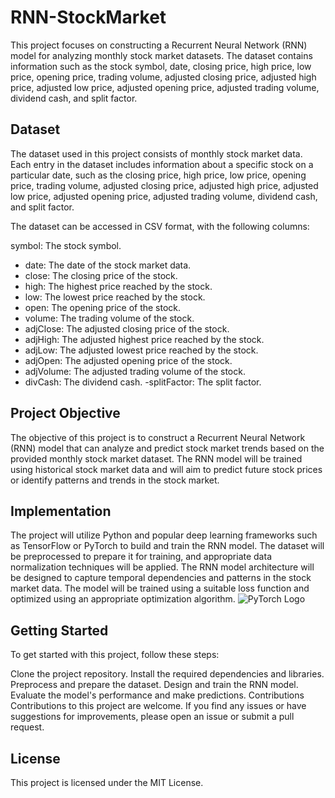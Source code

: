 


# RNN-StockMarket
This project focuses on constructing a Recurrent Neural Network (RNN) model for analyzing monthly stock market datasets. The dataset contains information such as the stock symbol, date, closing price, high price, low price, opening price, trading volume, adjusted closing price, adjusted high price, adjusted low price, adjusted opening price, adjusted trading volume, dividend cash, and split factor.

## Dataset
The dataset used in this project consists of monthly stock market data. Each entry in the dataset includes information about a specific stock on a particular date, such as the closing price, high price, low price, opening price, trading volume, adjusted closing price, adjusted high price, adjusted low price, adjusted opening price, adjusted trading volume, dividend cash, and split factor.

The dataset can be accessed in CSV format, with the following columns:

symbol: The stock symbol.
- date: The date of the stock market data.
- close: The closing price of the stock.
- high: The highest price reached by the stock.
- low: The lowest price reached by the stock.
- open: The opening price of the stock.
- volume: The trading volume of the stock.
- adjClose: The adjusted closing price of the stock.
- adjHigh: The adjusted highest price reached by the stock.
- adjLow: The adjusted lowest price reached by the stock.
- adjOpen: The adjusted opening price of the stock.
- adjVolume: The adjusted trading volume of the stock.
- divCash: The dividend cash.
-splitFactor: The split factor.

## Project Objective
The objective of this project is to construct a Recurrent Neural Network (RNN) model that can analyze and predict stock market trends based on the provided monthly stock market dataset. The RNN model will be trained using historical stock market data and will aim to predict future stock prices or identify patterns and trends in the stock market.

## Implementation
The project will utilize Python and popular deep learning frameworks such as TensorFlow or PyTorch to build and train the RNN model. The dataset will be preprocessed to prepare it for training, and appropriate data normalization techniques will be applied. The RNN model architecture will be designed to capture temporal dependencies and patterns in the stock market data. The model will be trained using a suitable loss function and optimized using an appropriate optimization algorithm.
![PyTorch Logo](https://github.com/pytorch/pytorch/blob/main/docs/source/_static/img/pytorch-logo-dark.png)

## Getting Started
To get started with this project, follow these steps:

Clone the project repository.
Install the required dependencies and libraries.
Preprocess and prepare the dataset.
Design and train the RNN model.
Evaluate the model's performance and make predictions.
Contributions
Contributions to this project are welcome. If you find any issues or have suggestions for improvements, please open an issue or submit a pull request.

## License
This project is licensed under the MIT License.
